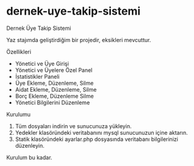 # dernek-uye-takip-sistemi

Dernek Üye Takip Sistemi

Yaz stajımda geliştirdiğim bir projedir, eksikleri mevcuttur.

Özellikleri

- Yönetici ve Üye Girişi
- Yönetici ve Üyelere Özel Panel
- İstatistikler Paneli
- Üye Ekleme, Düzenleme, Silme
- Aidat Ekleme, Düzenleme, Silme
- Borç Ekleme, Düzenleme Silme
- Yönetici Bilgilerini Düzenleme

Kurulumu

1) Tüm dosyaları indirin ve sunucunuza yükleyin.
2) Yedekler klasöründeki veritabanını mysql sunucunuzun içine aktarın.
3) Statik klasöründeki ayarlar.php dosyasında veritabanı bilgilerinizi düzenleyin.

Kurulum bu kadar.
